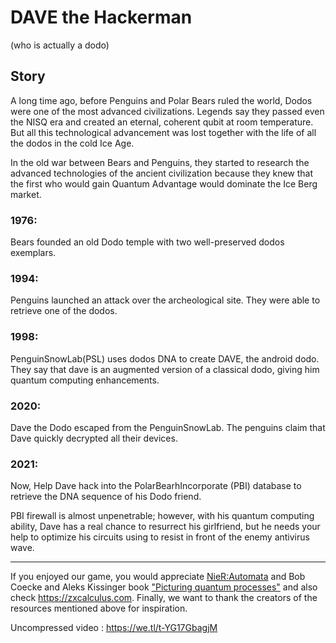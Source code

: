# DAVE the Hackerman
(who is actually a dodo)

## Story 
A long time ago, before Penguins and Polar Bears ruled the world, Dodos were one of the most advanced civilizations. Legends say they passed even the NISQ era and created an eternal, coherent qubit at room temperature.
But all this technological advancement was lost together with the life of all the dodos in the cold Ice Age.
 

In the old war between Bears and Penguins, they started to research the advanced technologies of the ancient civilization because they knew that the first who would gain Quantum Advantage would dominate the Ice Berg market. 
 

### 1976:
Bears founded an old Dodo temple with two well-preserved dodos exemplars.
 

### 1994: 
Penguins launched an attack over the archeological site. They were able to retrieve one of the dodos.
 

### 1998:
PenguinSnowLab(PSL) uses dodos DNA to create DAVE, the android dodo. They say that dave is an augmented version of a classical dodo, giving him quantum computing enhancements.
 

### 2020:
Dave the Dodo escaped from the PenguinSnowLab. The penguins claim that Dave quickly decrypted all their devices.
 

### 2021:
Now, Help Dave hack into the PolarBearhIncorporate (PBI) database to retrieve the DNA sequence of his Dodo friend. 
 

PBI firewall is almost unpenetrable; however, with his quantum computing ability, Dave has a real chance to resurrect his girlfriend, but he needs your help to optimize his circuits using to resist in front of the enemy antivirus wave.


-----------------------------------------------------------------------------

If you enjoyed our game, you would appreciate [NieR:Automata]("https://store.steampowered.com/agecheck/app/524220/) and Bob Coecke and Aleks Kissinger book ["Picturing quantum processes"](https://www.amazon.com/Picturing-Quantum-Processes-Diagrammatic-Reasoning/dp/110710422X) and also check https://zxcalculus.com. Finally, we want to thank the creators of the resources mentioned above for inspiration.

Uncompressed video : https://we.tl/t-YG17GbagjM
